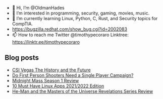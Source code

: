 - 👋 Hi, I’m @OldmanHades
- 👀 I’m interested in programming, security, gaming, movies, music.
- 🌱 I’m currently learning Linux, Python, C, Rust, and Security topics for CompTIA.
- https://bugzilla.redhat.com/show_bug.cgi?id=2002083
- 📫 How to reach me Twitter @timothypecoraro
Linktree: https://linktr.ee/timothypecoraro

## Blog posts
<!-- BLOG-POST-LIST:START -->
- [CSI Vegas The History and the Future](https://medium.com/@timothypecoraro/csi-vegas-the-history-and-the-future-7a403568256b?source=rss-5097f5c9b801------2)
- [Do First Person Shooters Need a Single Player Campaign?](https://medium.com/@timothypecoraro/do-first-person-shooters-need-a-single-player-campaign-3b98e0cce8b9?source=rss-5097f5c9b801------2)
- [Midnight Mass Season 1 Review](https://medium.com/@timothypecoraro/midnight-mass-season-1-review-15d82ad441bc?source=rss-5097f5c9b801------2)
- [10 Must Have Linux Apps 2021/2022 Edition](https://medium.com/@timothypecoraro/10-must-have-linux-apps-2021-2022-edition-747d9cc43dc0?source=rss-5097f5c9b801------2)
- [He-Man and the Masters of the Universe Revelations Series Review](https://medium.com/@timothypecoraro/he-man-and-the-masters-of-the-universe-revelations-series-review-5d289d24c776?source=rss-5097f5c9b801------2)
<!-- BLOG-POST-LIST:END -->
